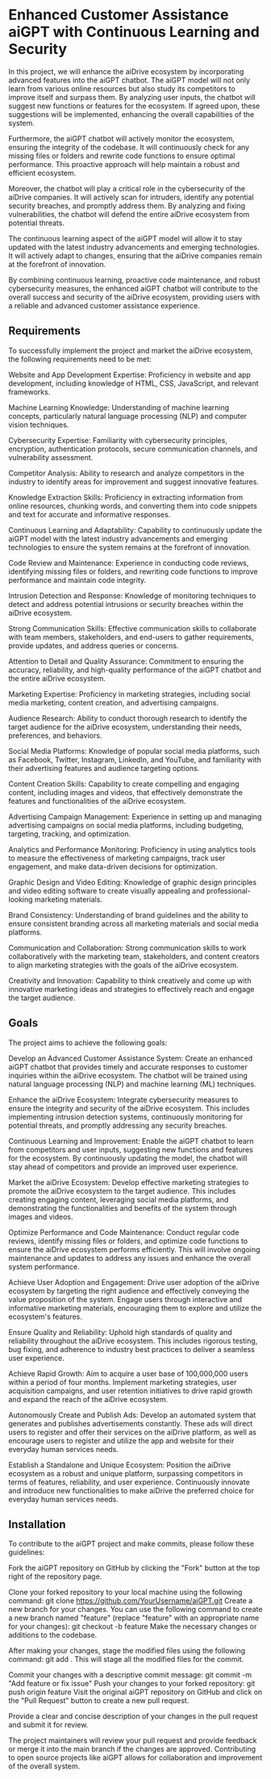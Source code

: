# Enhanced Customer Assistance aiGPT with Continuous Learning and Security
In this project, we will enhance the aiDrive ecosystem by incorporating advanced features into the aiGPT chatbot. The aiGPT model will not only learn from various online resources but also study its competitors to improve itself and surpass them. By analyzing user inputs, the chatbot will suggest new functions or features for the ecosystem. If agreed upon, these suggestions will be implemented, enhancing the overall capabilities of the system.

Furthermore, the aiGPT chatbot will actively monitor the ecosystem, ensuring the integrity of the codebase. It will continuously check for any missing files or folders and rewrite code functions to ensure optimal performance. This proactive approach will help maintain a robust and efficient ecosystem.

Moreover, the chatbot will play a critical role in the cybersecurity of the aiDrive companies. It will actively scan for intruders, identify any potential security breaches, and promptly address them. By analyzing and fixing vulnerabilities, the chatbot will defend the entire aiDrive ecosystem from potential threats.

The continuous learning aspect of the aiGPT model will allow it to stay updated with the latest industry advancements and emerging technologies. It will actively adapt to changes, ensuring that the aiDrive companies remain at the forefront of innovation.

By combining continuous learning, proactive code maintenance, and robust cybersecurity measures, the enhanced aiGPT chatbot will contribute to the overall success and security of the aiDrive ecosystem, providing users with a reliable and advanced customer assistance experience.

## Requirements
To successfully implement the project and market the aiDrive ecosystem, the following requirements need to be met:

Website and App Development Expertise: Proficiency in website and app development, including knowledge of HTML, CSS, JavaScript, and relevant frameworks.

Machine Learning Knowledge: Understanding of machine learning concepts, particularly natural language processing (NLP) and computer vision techniques.

Cybersecurity Expertise: Familiarity with cybersecurity principles, encryption, authentication protocols, secure communication channels, and vulnerability assessment.

Competitor Analysis: Ability to research and analyze competitors in the industry to identify areas for improvement and suggest innovative features.

Knowledge Extraction Skills: Proficiency in extracting information from online resources, chunking words, and converting them into code snippets and text for accurate and informative responses.

Continuous Learning and Adaptability: Capability to continuously update the aiGPT model with the latest industry advancements and emerging technologies to ensure the system remains at the forefront of innovation.

Code Review and Maintenance: Experience in conducting code reviews, identifying missing files or folders, and rewriting code functions to improve performance and maintain code integrity.

Intrusion Detection and Response: Knowledge of monitoring techniques to detect and address potential intrusions or security breaches within the aiDrive ecosystem.

Strong Communication Skills: Effective communication skills to collaborate with team members, stakeholders, and end-users to gather requirements, provide updates, and address queries or concerns.

Attention to Detail and Quality Assurance: Commitment to ensuring the accuracy, reliability, and high-quality performance of the aiGPT chatbot and the entire aiDrive ecosystem.

Marketing Expertise: Proficiency in marketing strategies, including social media marketing, content creation, and advertising campaigns.

Audience Research: Ability to conduct thorough research to identify the target audience for the aiDrive ecosystem, understanding their needs, preferences, and behaviors.

Social Media Platforms: Knowledge of popular social media platforms, such as Facebook, Twitter, Instagram, LinkedIn, and YouTube, and familiarity with their advertising features and audience targeting options.

Content Creation Skills: Capability to create compelling and engaging content, including images and videos, that effectively demonstrate the features and functionalities of the aiDrive ecosystem.

Advertising Campaign Management: Experience in setting up and managing advertising campaigns on social media platforms, including budgeting, targeting, tracking, and optimization.

Analytics and Performance Monitoring: Proficiency in using analytics tools to measure the effectiveness of marketing campaigns, track user engagement, and make data-driven decisions for optimization.

Graphic Design and Video Editing: Knowledge of graphic design principles and video editing software to create visually appealing and professional-looking marketing materials.

Brand Consistency: Understanding of brand guidelines and the ability to ensure consistent branding across all marketing materials and social media platforms.

Communication and Collaboration: Strong communication skills to work collaboratively with the marketing team, stakeholders, and content creators to align marketing strategies with the goals of the aiDrive ecosystem.

Creativity and Innovation: Capability to think creatively and come up with innovative marketing ideas and strategies to effectively reach and engage the target audience.

## Goals
The project aims to achieve the following goals:

Develop an Advanced Customer Assistance System: Create an enhanced aiGPT chatbot that provides timely and accurate responses to customer inquiries within the aiDrive ecosystem. The chatbot will be trained using natural language processing (NLP) and machine learning (ML) techniques.

Enhance the aiDrive Ecosystem: Integrate cybersecurity measures to ensure the integrity and security of the aiDrive ecosystem. This includes implementing intrusion detection systems, continuously monitoring for potential threats, and promptly addressing any security breaches.

Continuous Learning and Improvement: Enable the aiGPT chatbot to learn from competitors and user inputs, suggesting new functions and features for the ecosystem. By continuously updating the model, the chatbot will stay ahead of competitors and provide an improved user experience.

Market the aiDrive Ecosystem: Develop effective marketing strategies to promote the aiDrive ecosystem to the target audience. This includes creating engaging content, leveraging social media platforms, and demonstrating the functionalities and benefits of the system through images and videos.

Optimize Performance and Code Maintenance: Conduct regular code reviews, identify missing files or folders, and optimize code functions to ensure the aiDrive ecosystem performs efficiently. This will involve ongoing maintenance and updates to address any issues and enhance the overall system performance.

Achieve User Adoption and Engagement: Drive user adoption of the aiDrive ecosystem by targeting the right audience and effectively conveying the value proposition of the system. Engage users through interactive and informative marketing materials, encouraging them to explore and utilize the ecosystem's features.

Ensure Quality and Reliability: Uphold high standards of quality and reliability throughout the aiDrive ecosystem. This includes rigorous testing, bug fixing, and adherence to industry best practices to deliver a seamless user experience.

Achieve Rapid Growth: Aim to acquire a user base of 100,000,000 users within a period of four months. Implement marketing strategies, user acquisition campaigns, and user retention initiatives to drive rapid growth and expand the reach of the aiDrive ecosystem.

Autonomously Create and Publish Ads: Develop an automated system that generates and publishes advertisements constantly. These ads will direct users to register and offer their services on the aiDrive platform, as well as encourage users to register and utilize the app and website for their everyday human services needs.

Establish a Standalone and Unique Ecosystem: Position the aiDrive ecosystem as a robust and unique platform, surpassing competitors in terms of features, reliability, and user experience. Continuously innovate and introduce new functionalities to make aiDrive the preferred choice for everyday human services needs.

## Installation

To contribute to the aiGPT project and make commits, please follow these guidelines:

Fork the aiGPT repository on GitHub by clicking the "Fork" button at the top right of the repository page.

Clone your forked repository to your local machine using the following command:
git clone https://github.com/YourUsername/aiGPT.git
Create a new branch for your changes. You can use the following command to create a new branch named "feature" (replace "feature" with an appropriate name for your changes):
git checkout -b feature
Make the necessary changes or additions to the codebase.

After making your changes, stage the modified files using the following command:
git add .
This will stage all the modified files for the commit.

Commit your changes with a descriptive commit message:
git commit -m "Add feature or fix issue"
Push your changes to your forked repository:
git push origin feature
Visit the original aiGPT repository on GitHub and click on the "Pull Request" button to create a new pull request.

Provide a clear and concise description of your changes in the pull request and submit it for review.

The project maintainers will review your pull request and provide feedback or merge it into the main branch if the changes are approved. Contributing to open source projects like aiGPT allows for collaboration and improvement of the overall system.

